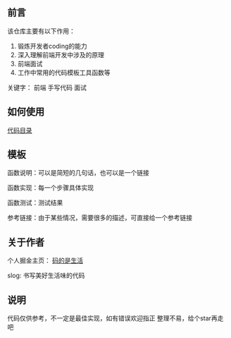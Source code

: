 ## 前言
该仓库主要有以下作用：
1. 锻炼开发者coding的能力
2. 深入理解前端开发中涉及的原理
3. 前端面试
4. 工作中常用的代码模板工具函数等

关键字： 前端 手写代码 面试

## 如何使用
[代码目录](https://github.com/xiaoape/code-practice/blob/main/catalogue.md)

## 模板
函数说明：可以是简短的几句话，也可以是一个链接

函数实现：每一个步骤具体实现

函数测试：测试结果

参考链接：由于某些情况，需要很多的描述，可直接给一个参考链接

## 关于作者
个人掘金主页： [码的是生活](https://juejin.cn/user/2823201590884238)

slog: 书写美好生活味的代码

## 说明
代码仅供参考，不一定是最佳实现，如有错误欢迎指正
整理不易，给个star再走吧